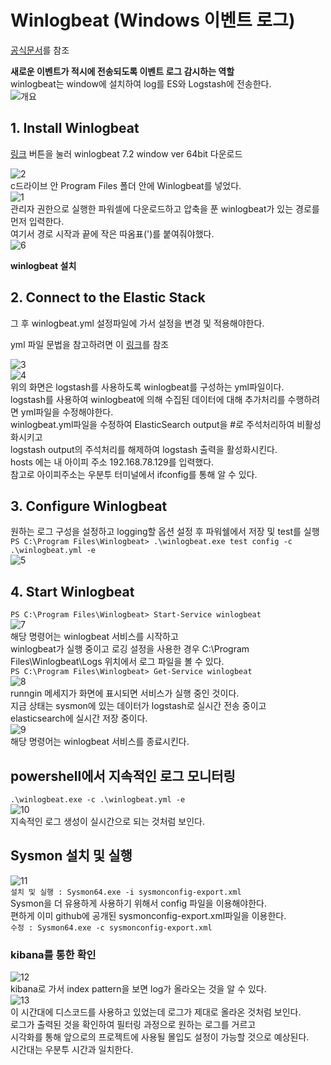 # Winlogbeat (Windows 이벤트 로그)
[공식문서](https://www.elastic.co/guide/en/beats/winlogbeat/7.x/winlogbeat-installation-configuration.html)를 참조    

**새로운 이벤트가 적시에 전송되도록 이벤트 로그 감시하는 역할**  
winlogbeat는 window에 설치하여 log를 ES와 Logstash에 전송한다.  
![개요](./image/개요.PNG)

## 1. Install Winlogbeat
   [링크](https://artifacts.elastic.co/downloads/beats/winlogbeat/winlogbeat-7.2.0-windows-x86_64.zip) 버튼을 눌러 winlogbeat 7.2 window ver 64bit 다운로드

![2](./image/2.PNG)     
c드라이브 안 Program Files 폴더 안에 Winlogbeat를 넣었다.   
![1](./image/1.png)  
관리자 권한으로 실행한 파워셀에 다운로드하고 압축을 푼 winlogbeat가 있는 경로를 먼저 입력한다.     
여기서 경로 시작과 끝에 작은 따옴표(')를 붙여줘야했다.    
![6](./image/6.png)       

**winlogbeat 설치**    

## 2. Connect to the Elastic Stack   
그 후 winlogbeat.yml 설정파일에 가서 설정을 변경 및 적용해야한다.   

yml 파일 문법을 참고하려면 이 
   [링크](https://www.elastic.co/guide/en/beats/libbeat/7.8/config-file-format.html)를 참조   

![3](./image/3.PNG)  
![4](./image/4.PNG)   
위의 화면은 logstash를 사용하도록 winlogbeat를 구성하는 yml파일이다.   
logstash를 사용하여 winlogbeat에 의해 수집된 데이터에 대해 추가처리를 수행하려면 yml파일을 수정해야한다.   
winlogbeat.yml파일을 수정하여 ElasticSearch output을 #로 주석처리하여 비활성화시키고   
logstash output의 주석처리를 해제하여 logstash 출력을 활성화시킨다.   
hosts 에는 내 아이피 주소 192.168.78.129를 입력했다.    
참고로 아이피주소는 우분투 터미널에서 ifconfig를 통해 알 수 있다.

## 3. Configure Winlogbeat 
원하는 로그 구성을 설정하고 logging할 옵션 설정 후 파워쉘에서 저장 및 test를 실행          
```PS C:\Program Files\Winlogbeat> .\winlogbeat.exe test config -c .\winlogbeat.yml -e```        
![5](./image/5.png) 

## 4. Start Winlogbeat    
```PS C:\Program Files\Winlogbeat> Start-Service winlogbeat```    
![7](./image/7.png)           
해당 명령어는 winlogbeat 서비스를 시작하고   
winlogbeat가 실행 중이고 로깅 설정을 사용한 경우
C:\Program Files\Winlogbeat\Logs 위치에서 로그 파일을 볼 수 있다.<br>
```PS C:\Program Files\Winlogbeat> Get-Service winlogbeat```<br>
![8](./image/8.PNG)   
runngin 메세지가 화면에 표시되면 서비스가 실행 중인 것이다.    
지금 상태는 sysmon에 있는 데이터가 logstash로 실시간 전송 중이고    
elasticsearch에 실시간 저장 중이다.    
![9](./image/9.PNG)    
해당 명령어는 winlogbeat 서비스를 종료시킨다.

## powershell에서 지속적인 로그 모니터링
```.\winlogbeat.exe -c .\winlogbeat.yml -e```   
![10](./image/10.PNG)      
지속적인 로그 생성이 실시간으로 되는 것처럼 보인다.   


## Sysmon 설치 및 실행
![11](./image/11.png)    
```설치 및 실행 : Sysmon64.exe -i sysmonconfig-export.xml```    
Sysmon을 더 유용하게 사용하기 위해서 config 파일을 이용해야한다.        
편하게 이미 github에 공개된 sysmonconfig-export.xml파일을 이용한다.       
```수정 : Sysmon64.exe -c sysmonconfig-export.xml```    

### kibana를 통한 확인
![12](./image/12.PNG)   
kibana로 가서 index pattern을 보면 log가 올라오는 것을 알 수 있다.    
![13](./image/13.png)     
이 시간대에 디스코드를 사용하고 있었는데 로그가 제대로 올라온 것처럼 보인다.    
로그가 출력된 것을 확인하여 필터링 과정으로 원하는 로그를 거르고    
시각화를 통해 앞으로의 프로젝트에 사용될 몰입도 설정이 가능할 것으로 예상된다.        
시간대는 우분투 시간과 일치한다.   